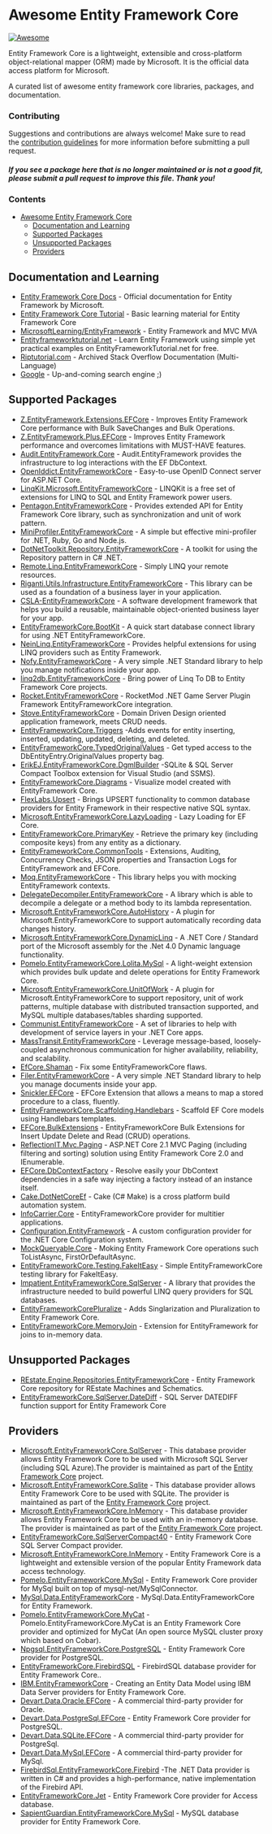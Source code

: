 # Awesome Entity Framework Core

[![Awesome](https://awesome.re/badge-flat.svg)](https://awesome.re)

Entity Framework Core is a lightweight, extensible and cross-platform object-relational mapper (ORM) made by Microsoft. It is the official data access platform for Microsoft.

A curated list of awesome entity framework core libraries, packages, and documentation.

### Contributing

Suggestions and contributions are always welcome! Make sure to read the <a href="https://github.com/zzzprojects/awesome-entity-framework-core/blob/master/CONTRIBUTING.md">contribution guidelines</a> for more information before submitting a pull request.

#### *If you see a package here that is no longer maintained or is not a good fit, please submit a pull request to improve this file. Thank you!*

### Contents

- [Awesome Entity Framework Core](#awesome-entity-framework-core)
  - [Documentation and Learning](#documentation-and-learning)
  - [Supported Packages](#supported-packages)
  - [Unsupported Packages](#supported-packages)
  - [Providers](#providers)

## Documentation and Learning

 - [Entity Framework Core Docs](https://docs.microsoft.com/en-us/ef/core/) - Official documentation for Entity Framework by Microsoft.
 - [Entity Framework Core Tutorial](http://entityframeworkcore.com/) - Basic learning material for Entity Framework Core 
 - [MicrosoftLearning/EntityFramework](https://github.com/MicrosoftLearning/EntityFramework) - Entity Framework and MVC MVA
 - [Entityframeworktutorial.net](http://www.entityframeworktutorial.net/efcore/entity-framework-core.aspx) - Learn Entity Framework using simple yet practical examples on EntityFrameworkTutorial.net for free.
 - [Riptutorial.com](https://riptutorial.com/entity-framework-core) - Archived Stack Overflow Documentation (Multi-Language)
 - [Google](http://www.letmegooglethat.com/?q=Entity+Framework+Core) - Up-and-coming search engine ;)


## Supported Packages

 - [Z.EntityFramework.Extensions.EFCore](https://github.com/zzzprojects/EntityFramework-Extensions) - Improves Entity Framework Core performance with Bulk SaveChanges and Bulk Operations.
 - [Z.EntityFramework.Plus.EFCore](https://github.com/zzzprojects/EntityFramework-Plus) - Improves Entity Framework performance and overcomes limitations with MUST-HAVE features.
 - [Audit.EntityFramework.Core](https://github.com/thepirat000/Audit.NET/tree/master/src/Audit.EntityFramework) - Audit.EntityFramework provides the infrastructure to log interactions with the EF DbContext. 
 - [OpenIddict.EntityFrameworkCore](https://github.com/openiddict/openiddict-core) - Easy-to-use OpenID Connect server for ASP.NET Core.
 - [LinqKit.Microsoft.EntityFrameworkCore](https://github.com/scottksmith95/LINQKit) - LINQKit is a free set of extensions for LINQ to SQL and Entity Framework power users.
 - [Pentagon.EntityFrameworkCore](https://github.com/Micle257/Pentagon.EntityFrameworkCore) - Provides extended API for Entity Framework Core library, such as synchronization and unit of work pattern.
 - [MiniProfiler.EntityFrameworkCore](https://miniprofiler.com) - A simple but effective mini-profiler for .NET, Ruby, Go and Node.js.
 - [DotNetToolkit.Repository.EntityFrameworkCore](https://github.com/johelvisguzman/DotNetToolkit.Repository) - A toolkit for using the Repository pattern in C# .NET.
 - [Remote.Linq.EntityFrameworkCore](https://github.com/6bee/Remote.Linq) - Simply LINQ your remote resources.
 - [Riganti.Utils.Infrastructure.EntityFrameworkCore](https://github.com/riganti/infrastructure) - This library can be used as a foundation of a business layer in your application.
 - [CSLA-EntityFrameworkCore](https://github.com/MarimerLLC/csla) - A software development framework that helps you build a reusable, maintainable object-oriented business layer for your app.
 - [EntityFrameworkCore.BootKit](https://github.com/Oceania2018/EntityFrameworkCore.BootKit) - A quick start database connect library for using .NET EntityFrameworkCore.
 - [NeinLinq.EntityFrameworkCore](https://github.com/axelheer/nein-linq) - Provides helpful extensions for using LINQ providers such as Entity Framework.
 - [Nofy.EntityFrameworkCore](https://github.com/unops/nofy) - A very simple .NET Standard library to help you manage notifications inside your app.
 - [linq2db.EntityFrameworkCore](https://github.com/linq2db/linq2db.EntityFrameworkCore) - Bring power of Linq To DB to Entity Framework Core projects.
 - [Rocket.EntityFrameworkCore](https://rocketmod.net/) - RocketMod .NET Game Server Plugin Framework EntityFrameworkCore integration.
 - [Stove.EntityFrameworkCore](https://github.com/osoykan/Stove) - Domain Driven Design oriented application framework, meets CRUD needs.
 - [EntityFrameworkCore.Triggers](https://github.com/NickStrupat/EntityFramework.Triggers) -Adds events for entity inserting, inserted, updating, updated, deleting, and deleted.
 - [EntityFrameworkCore.TypedOriginalValues](https://github.com/NickStrupat/EntityFramework.TypedOriginalValues) - Get typed access to the DbEntityEntry<T>.OriginalValues property bag.
 - [ErikEJ.EntityFrameworkCore.DgmlBuilder](https://github.com/ErikEJ/SqlCeToolbox) -SQLite & SQL Server Compact Toolbox extension for Visual Studio (and SSMS).
 - [EntityFrameworkCore.Diagrams](https://github.com/EvAlex/ef-db-diagrams) - Visualize model created with EntityFramework Core.
 - [FlexLabs.Upsert](https://github.com/artiomchi/FlexLabs.Upsert) - Brings UPSERT functionality to common database providers for Entity Framework in their respective native SQL syntax.
 - [Microsoft.EntityFrameworkCore.LazyLoading](https://github.com/darxis/EntityFramework.LazyLoading) - Lazy Loading for EF Core.
 - [EntityFrameworkCore.PrimaryKey](https://github.com/NickStrupat/EntityFramework.PrimaryKey) - Retrieve the primary key (including composite keys) from any entity as a dictionary.
 - [EntityFrameworkCore.CommonTools](https://github.com/gnaeus/EntityFramework.CommonTools) - Extensions, Auditing, Concurrency Checks, JSON properties and Transaction Logs for EntityFramework and EFCore.
 - [Moq.EntityFrameworkCore](https://github.com/MichalJankowskii/Moq.EntityFrameworkCore) - This library helps you with mocking EntityFramework contexts.
 - [DelegateDecompiler.EntityFrameworkCore](https://github.com/hazzik/DelegateDecompiler) - A library which is able to decompile a delegate or a method body to its lambda representation.
 - [Microsoft.EntityFrameworkCore.AutoHistory](https://github.com/arch/AutoHistory) - A plugin for Microsoft.EntityFrameworkCore to support automatically recording data changes history.
 - [Microsoft.EntityFrameworkCore.DynamicLinq](https://github.com/StefH/System.Linq.Dynamic.Core) - A .NET Core / Standard port of the Microsoft assembly for the .Net 4.0 Dynamic language functionality.
 - [Pomelo.EntityFrameworkCore.Lolita.MySql](https://github.com/PomeloFoundation/Lolita/) - A light-weight extension which provides bulk update and delete operations for Entity Framework Core.
 - [Microsoft.EntityFrameworkCore.UnitOfWork](https://github.com/arch/UnitOfWork) - A plugin for Microsoft.EntityFrameworkCore to support repository, unit of work patterns, multiple database with distributed transaction supported, and MySQL multiple databases/tables  sharding supported.
 - [Communist.EntityFrameworkCore](https://github.com/bsheldrick/communist) - A set of libraries to help with development of service layers in your .NET Core apps.
 - [MassTransit.EntityFrameworkCore](https://github.com/MassTransit/MassTransit) - Leverage message-based, loosely-coupled asynchronous   communication for higher availability, reliability, and scalability.
 - [EfCore.Shaman](https://github.com/isukces/EfCore.Shaman) - Fix some EntityFrameworkCore flaws.
 - [Filer.EntityFrameworkCore](https://github.com/UNOPS/filer) - A very simple .NET Standard library to help you manage documents inside your app.
 - [Snickler.EFCore](https://github.com/snickler/EFCore-FluentStoredProcedure) - EFCore Extension that allows a means to map a stored procedure to a class, fluently.
 - [EntityFrameworkCore.Scaffolding.Handlebars](https://github.com/TrackableEntities/EntityFrameworkCore.Scaffolding.Handlebars) - Scaffold EF Core models using Handlebars templates.
 - [EFCore.BulkExtensions](https://github.com/borisdj/EFCore.BulkExtensions) - EntityFrameworkCore Bulk Extensions for Insert Update Delete and Read (CRUD) operations.
 - [ReflectionIT.Mvc.Paging](https://github.com/sonnemaf/ReflectionIT.Mvc.Paging) - ASP.NET Core 2.1 MVC Paging (including filtering and sorting) solution using Entity Framework Core 2.0 and IEnumerable<T>.
 - [EFCore.DbContextFactory](https://github.com/vany0114/EF.DbContextFactory) - Resolve easily your DbContext dependencies in a safe way injecting a factory instead of an instance itself.
 - [Cake.DotNetCoreEf](https://github.com/cake-build/cake) - Cake (C# Make) is a cross platform build automation system.
 - [InfoCarrier.Core](https://github.com/azabluda/InfoCarrier.Core) - EntityFrameworkCore provider for multitier applications.
 - [Configuration.EntityFramework](https://github.com/thinkabouthub/Configuration.EntityFramework) - A custom configuration provider for the .NET Core Configuration system.
 - [MockQueryable.Core](https://github.com/romantitov/MockQueryable) - Moking Entity Framework Core operations such ToListAsync, FirstOrDefaultAsync.
 - [EntityFrameworkCore.Testing.FakeItEasy](https://github.com/pushrbx/EntityFrameworkCore.Testing.FakeItEasy) - Simple EntityFrameworkCore testing library for FakeItEasy.
 - [Impatient.EntityFrameworkCore.SqlServer](https://github.com/tuespetre/Impatient) - A library that provides the infrastructure needed to build powerful LINQ query providers for SQL databases.
 - [EntityFrameworkCorePluralize](https://github.com/Apeoholic/EntityFrameworkCorePluralize) - Adds Singlarization and Pluralization to Entity Framework Core.
 - [EntityFrameworkCore.MemoryJoin](https://github.com/neisbut/EntityFramework.MemoryJoin) - Extension for EntityFramework for joins to in-memory data.
  
## Unsupported Packages	
 - [REstate.Engine.Repositories.EntityFrameworkCore](https://github.com/psibr/REstate) - Entity Framework Core repository for REstate Machines and Schematics.	
 - [EntityFrameworkCore.SqlServer.DateDiff](https://github.com/dmytro-gokun/EntityFrameworkCore.SqlServer.DateDiff) - SQL Server DATEDIFF function support for Entity Framework Core
 
## Providers	
 - [Microsoft.EntityFrameworkCore.SqlServer](https://docs.microsoft.com/en-us/ef/core/providers/sql-server/index) - This database provider allows Entity Framework Core to be used with Microsoft SQL Server (including SQL Azure).The provider is maintained as part of the [Entity Framework Core](https://github.com/aspnet/EntityFrameworkCore) project.	
 - [Microsoft.EntityFrameworkCore.Sqlite](https://docs.microsoft.com/en-us/ef/core/providers/sqlite/index) - This database provider allows Entity Framework Core to be used with SQLite. The provider is maintained as part of the [Entity Framework Core](https://github.com/aspnet/EntityFrameworkCore) project.	
 - [Microsoft.EntityFrameworkCore.InMemory](https://docs.microsoft.com/en-us/ef/core/providers/in-memory/index) - This database provider allows Entity Framework Core to be used with an in-memory database. The provider is maintained as part of the [Entity Framework Core](https://github.com/aspnet/EntityFrameworkCore) project.	
 - [EntityFrameworkCore.SqlServerCompact40](https://github.com/ErikEJ/EntityFramework.SqlServerCompact) - Entity Framework Core SQL Server Compact provider.	
 - [Microsoft.EntityFrameworkCore.InMemory](https://github.com/aspnet/EntityFrameworkCore) - Entity Framework Core is a lightweight and extensible version of the popular Entity Framework data access technology.	
 - [Pomelo.EntityFrameworkCore.MySql](https://github.com/PomeloFoundation/Pomelo.EntityFrameworkCore.MySql) - Entity Framework Core provider for MySql built on top of mysql-net/MySqlConnector.	
 - [MySql.Data.EntityFrameworkCore](https://dev.mysql.com/downloads/) - MySql.Data.EntityFrameworkCore for Entity Framework.	
 - [Pomelo.EntityFrameworkCore.MyCat](https://github.com/PomeloFoundation/Pomelo.EntityFrameworkCore.MyCat) - Pomelo.EntityFrameworkCore.MyCat is an Entity Framework Core provider and optimized for MyCat (An open source MySQL cluster proxy which based on Cobar).	
 - [Npgsql.EntityFrameworkCore.PostgreSQL](https://github.com/npgsql/Npgsql.EntityFrameworkCore.PostgreSQL) - Entity Framework Core provider for PostgreSQL.	
 - [EntityFrameworkCore.FirebirdSQL](https://github.com/ralmsdeveloper/EntityFrameworkCore.FirebirdSQL) - FirebirdSQL database provider for Entity Framework Core.. 	
 - [IBM.EntityFrameworkCore](https://www.ibm.com/developerworks/community/blogs/96960515-2ea1-4391-8170-b0515d08e4da/entry/Creating_Entity_Data_Model_using_IBM_Data_Server_providers_for_Entity_Framework_Core?lang=en) - Creating an Entity Data Model using IBM Data Server providers for Entity Framework Core.	
 - [Devart.Data.Oracle.EFCore](https://www.devart.com/dotconnect/oracle/docs/) - A commercial third-party provider for Oracle.	
 - [Devart.Data.PostgreSql.EFCore](https://www.devart.com/dotconnect/postgresql/docs/) - Entity Framework Core provider for PostgreSQL.	
 - [Devart.Data.SQLite.EFCore](https://www.devart.com/dotconnect/sqlite/docs/) - A commercial third-party provider for PostgreSql.	
 - [Devart.Data.MySql.EFCore](https://www.devart.com/dotconnect/mysql/docs/) - A commercial third-party provider for MySql.	
 - [FirebirdSql.EntityFrameworkCore.Firebird](http://www.firebirdsql.org/en/net-provider/) -The .NET Data provider is written in C# and provides a high-performance, native implementation of the Firebird API.	
 - [EntityFrameworkCore.Jet](https://github.com/bubibubi/EntityFrameworkCore.Jet) - Entity Framework Core provider for Access database.	
 - [SapientGuardian.EntityFrameworkCore.MySql](https://github.com/SapientGuardian/SapientGuardian.EntityFrameworkCore.MySql) - MySQL database provider for Entity Framework Core.
